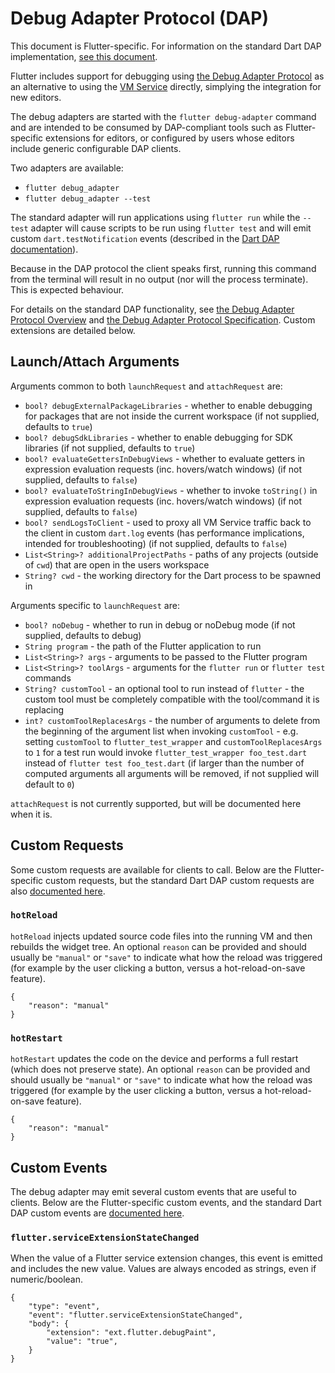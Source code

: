 # Debug Adapter Protocol (DAP)

This document is Flutter-specific. For information on the standard Dart DAP implementation, [see this document](https://github.com/dart-lang/sdk/blob/main/pkg/dds/tool/dap/README.md).

Flutter includes support for debugging using [the Debug Adapter Protocol](https://microsoft.github.io/debug-adapter-protocol/) as an alternative to using the [VM Service](https://github.com/dart-lang/sdk/blob/master/runtime/vm/service/service.md) directly, simplying the integration for new editors.

The debug adapters are started with the `flutter debug-adapter` command and are intended to be consumed by DAP-compliant tools such as Flutter-specific extensions for editors, or configured by users whose editors include generic configurable DAP clients.

Two adapters are available:

- `flutter debug_adapter`
- `flutter debug_adapter --test`

The standard adapter will run applications using `flutter run` while the `--test` adapter will cause scripts to be run using `flutter test` and will emit custom `dart.testNotification` events (described in the [Dart DAP documentation](https://github.com/dart-lang/sdk/blob/main/pkg/dds/tool/dap/README.md#darttestnotification)).

Because in the DAP protocol the client speaks first, running this command from the terminal will result in no output (nor will the process terminate). This is expected behaviour.

For details on the standard DAP functionality, see [the Debug Adapter Protocol Overview](https://microsoft.github.io/debug-adapter-protocol/) and [the Debug Adapter Protocol Specification](https://microsoft.github.io/debug-adapter-protocol/specification). Custom extensions are detailed below.

## Launch/Attach Arguments

Arguments common to both `launchRequest` and `attachRequest` are:

- `bool? debugExternalPackageLibraries` - whether to enable debugging for packages that are not inside the current workspace (if not supplied, defaults to `true`)
- `bool? debugSdkLibraries` - whether to enable debugging for SDK libraries (if not supplied, defaults to `true`)
- `bool? evaluateGettersInDebugViews` - whether to evaluate getters in expression evaluation requests (inc. hovers/watch windows) (if not supplied, defaults to `false`)
- `bool? evaluateToStringInDebugViews` - whether to invoke `toString()` in expression evaluation requests (inc. hovers/watch windows) (if not supplied, defaults to `false`)
- `bool? sendLogsToClient` - used to proxy all VM Service traffic back to the client in custom `dart.log` events (has performance implications, intended for troubleshooting) (if not supplied, defaults to `false`)
- `List<String>? additionalProjectPaths` - paths of any projects (outside of `cwd`) that are open in the users workspace
- `String? cwd` - the working directory for the Dart process to be spawned in

Arguments specific to `launchRequest` are:

- `bool? noDebug` - whether to run in debug or noDebug mode (if not supplied, defaults to debug)
- `String program` - the path of the Flutter application to run
- `List<String>? args` - arguments to be passed to the Flutter program
- `List<String>? toolArgs` - arguments for the `flutter run` or `flutter test` commands
- `String? customTool` - an optional tool to run instead of `flutter` - the custom tool must be completely compatible with the tool/command it is replacing
- `int? customToolReplacesArgs` - the number of arguments to delete from the beginning of the argument list when invoking `customTool` - e.g. setting `customTool` to `flutter_test_wrapper` and `customToolReplacesArgs` to `1` for a test run would invoke `flutter_test_wrapper foo_test.dart` instead of `flutter test foo_test.dart` (if larger than the number of computed arguments all arguments will be removed, if not supplied will default to `0`)

`attachRequest` is not currently supported, but will be documented here when it is.

## Custom Requests

Some custom requests are available for clients to call. Below are the Flutter-specific custom requests, but the standard Dart DAP custom requests are also [documented here](https://github.com/dart-lang/sdk/blob/main/pkg/dds/tool/dap/README.md#custom-requests).

### `hotReload`

`hotReload` injects updated source code files into the running VM and then rebuilds the widget tree. An optional `reason` can be provided and should usually be `"manual"` or `"save"` to indicate what how the reload was triggered (for example by the user clicking a button, versus a hot-reload-on-save feature).

```
{
	"reason": "manual"
}
```

### `hotRestart`

`hotRestart` updates the code on the device and performs a full restart (which does not preserve state). An optional `reason` can be provided and should usually be `"manual"` or `"save"` to indicate what how the reload was triggered (for example by the user clicking a button, versus a hot-reload-on-save feature).

```
{
	"reason": "manual"
}
```

## Custom Events

The debug adapter may emit several custom events that are useful to clients. Below are the Flutter-specific custom events, and the standard Dart DAP custom events are [documented here](https://github.com/dart-lang/sdk/blob/main/pkg/dds/tool/dap/README.md#custom-events).

### `flutter.serviceExtensionStateChanged`

When the value of a Flutter service extension changes, this event is emitted and includes the new value. Values are always encoded as strings, even if numeric/boolean.

```
{
	"type": "event",
	"event": "flutter.serviceExtensionStateChanged",
	"body": {
		"extension": "ext.flutter.debugPaint",
		"value": "true",
	}
}
```
